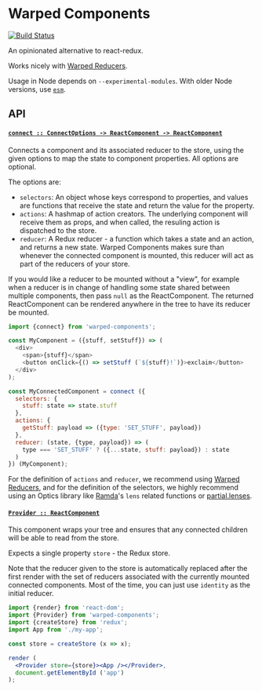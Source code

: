 # Warped Components

[![Build Status](https://travis-ci.com/wearereasonablepeople/warped-components.svg?branch=master)](https://travis-ci.com/wearereasonablepeople/warped-components)

An opinionated alternative to react-redux.

Works nicely with [Warped Reducers][1].

Usage in Node depends on `--experimental-modules`.
With older Node versions, use [`esm`][2].

## API

#### <a name="connect" href="https://github.com/wearereasonablepeople/warped-components/blob/v0.1.0/index.mjs#L67">`connect :: ConnectOptions -⁠> ReactComponent -⁠> ReactComponent`</a>

Connects a component and its associated reducer to the store, using the
given options to map the state to component properties. All options are
optional.

The options are:

* `selectors`: An object whose keys correspond to properties, and values
  are functions that receive the state and return the value for the
  property.
* `actions`: A hashmap of action creators. The underlying component will
  receive them as props, and when called, the resuling action is
  dispatched to the store.
* `reducer`: A Redux reducer - a function which takes a state and an
  action, and returns a new state. Warped Components makes sure than
  whenever the connected component is mounted, this reducer will act as
  part of the reducers of your store.

If you would like a reducer to be mounted without a "view", for example
when a reducer is in change of handling some state shared between multiple
components, then pass `null` as the ReactComponent. The returned
ReactComponent can be rendered anywhere in the tree to have its reducer be
mounted.

```js
import {connect} from 'warped-components';

const MyComponent = ({stuff, setStuff}) => (
  <div>
    <span>{stuff}</span>
    <button onClick={() => setStuff (`${stuff}!`)}>exclaim</button>
  </div>
);

const MyConnectedComponent = connect ({
  selectors: {
    stuff: state => state.stuff
  },
  actions: {
    getStuff: payload => ({type: 'SET_STUFF', payload})
  },
  reducer: (state, {type, payload}) => (
    type === 'SET_STUFF' ? ({...state, stuff: payload}) : state
  )
}) (MyComponent);
```

For the definition of `actions` and `reducer`, we recommend using
[Warped Reducers][1], and for the definition of the selectors, we highly
recommend using an Optics library like [Ramda][3]'s `lens` related
functions or [partial.lenses][4].

#### <a name="Provider" href="https://github.com/wearereasonablepeople/warped-components/blob/v0.1.0/index.mjs#L197">`Provider :: ReactComponent`</a>

This component wraps your tree and ensures that any connected children will
be able to read from the store.

Expects a single property `store` - the Redux store.

Note that the reducer given to the store is automatically replaced after
the first render with the set of reducers associated with the currently
mounted connected components. Most of the time, you can just use `identity`
as the initial reducer.

```jsx
import {render} from 'react-dom';
import {Provider} from 'warped-components';
import {createStore} from 'redux';
import App from './my-app';

const store = createStore (x => x);

render (
  <Provider store={store}><App /></Provider>,
  document.getElementById ('app')
);
```

[1]: https://github.com/wearereasonablepeople/warped-reducers
[2]: https://github.com/standard-things/esm
[3]: http://ramdajs.com/
[4]: https://github.com/calmm-js/partial.lenses

